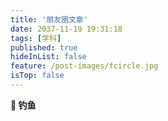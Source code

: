 ```yaml
---
title: '朋友圈文章'
date: 2037-11-19 19:31:18
tags: [学科]
published: true
hideInList: false
feature: /post-images/fcircle.jpg
isTop: false
---
```

**🎣 钓鱼**


<div id="hexo-circle-of-friends-root"></div>
<script>
    let UserConfig = {
        // 填写你的api地址
        private_api_url: 'https://wyblog.eu.org/',
        // 点击加载更多时，一次最多加载几篇文章，默认10
        page_turning_number: 15,
        // 头像加载失败时，默认头像地址
        error_img: 'https://sdn.geekzu.org/avatar/57d8260dfb55501c37dde588e7c3852c',
        // 进入页面时第一次的排序规则
        sort_rule: 'created'
    }
</script>

<script type="text/javascript" src="https://npm.elemecdn.com/fcircle-theme-yyyz@1.0.5/dist/app.min.js"></script>
<script type="text/javascript" src="https://npm.elemecdn.com/fcircle-theme-yyyz@1.0.5/dist/bundle.js"></script>
